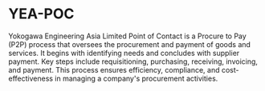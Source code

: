 # YEA-POC
Yokogawa Engineering Asia Limited Point of Contact is a Procure to Pay (P2P) process that oversees the procurement and payment of goods and services. It begins with identifying needs and concludes with supplier payment. Key steps include requisitioning, purchasing, receiving, invoicing, and payment. This process ensures efficiency, compliance, and cost-effectiveness in managing a company's procurement activities.

